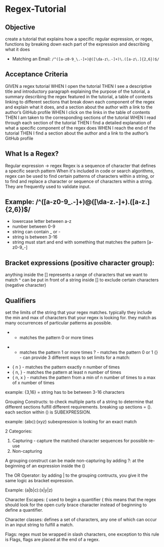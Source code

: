# Regex-Tutorial

## Objective

create a tutorial that explains how a specific regular expression, or regex, functions by breaking down each part of the expression and describing what it does

* Matching an Email: `/^([a-z0-9_\.-]+)@([\da-z\.-]+)\.([a-z\.]{2,6})$/`

## Acceptance Criteria 

GIVEN a regex tutorial
WHEN I open the tutorial
THEN I see a descriptive title and introductory paragraph explaining the purpose of the tutorial, a summary describing the regex featured in the tutorial, a table of contents linking to different sections that break down each component of the regex and explain what it does, and a section about the author with a link to the author’s GitHub profile
WHEN I click on the links in the table of contents
THEN I am taken to the corresponding sections of the tutorial
WHEN I read through each section of the tutorial
THEN I find a detailed explanation of what a specific component of the regex does
WHEN I reach the end of the tutorial
THEN I find a section about the author and a link to the author’s GitHub profile

## What Is a Regex?

Regular expression -> regex 
Regex is a sequence of character that defines a specific search pattern
When it's included in code or search algorithms, regex can be used to find certain patterns of characters within a string, or to find and replace a character or sequence of characters within a string. They are frequently used to validate input.


## Example: /^([a-z0-9_\.-]+)@([\da-z\.-]+)\.([a-z\.]{2,6})$/
- lowercase letter between a-z
- number between 0-9
- string can contain _ or -
- string is between 3-16
- string must start and end with something that matches the pattern [a-z0-9_-]


## Bracket expressions (positive character group):
anything inside the [] represents a range of characters that we want to match
^ can be put in front of a string inside [] to exclude certain characters (negative character)

## Qualifiers 
set the limits of the string that your regex matches. typically they include the min and max of characters that your regex is looking for.
they match as many occurrences of particular patterns as possible.
* - matches the pattern 0 or more times
+ - matches the pattern 1 or more times
? - matches the pattern 0 or 1
{} - can provide 3 different ways to set limits for a match:
 - { n } - matches the pattern exactly n number of times
 - { n, } - matches the pattern at least n number of times
 - { n, x } - matches the pattern from a min of n number of times to a max of x number of times


 example: {3,16} = string has to be between 3-16 characters 

 Grouping Constructs: 
 to check multiple parts of a string to determine that different sections fulfill different requirements. breaking up sections = ().
 each section within () is SUBEXPRESSION. 

 example: (abc):(xyz)
 subexpression is looking for an exact match

 2 Categories:
 1. Capturing - capture the matched character sequences for possible re-use 
 2. Non-capturing 

A grouping construct can be made non-capturing by adding ?: at the beginning of an expression inside the ()

The OR Operator:
by adding | to the grouping contructs, you give it the same logic as bracket expression.

Example: (a|b|c):(x|y|z)


Character Escapes:
{ used to begin a quantifier 
\{ this means that the regex should look for the open curly brace character instead of beginning to define a quantifier. 

Character classes: defines a set of characters, any one of which can occur in an input string to fulfill a match.

Flags:
regex must be wrapped in slash characters, one exception to this rule is Flags, flags are placed at the end of a regex.
